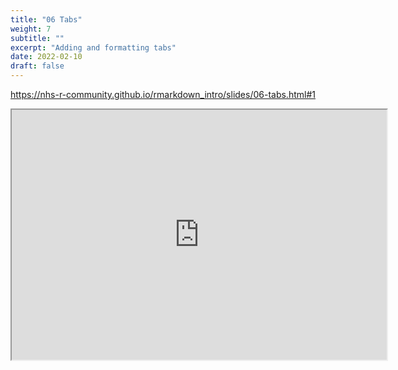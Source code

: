 ```yaml
---
title: "06 Tabs"
weight: 7
subtitle: ""
excerpt: "Adding and formatting tabs"
date: 2022-02-10
draft: false
---
```


https://nhs-r-community.github.io/rmarkdown_intro/slides/06-tabs.html#1

<iframe src="https://nhs-r-community.github.io/rmarkdown_intro/slides/06-tabs.html#1" width="600" height="400" loading="lazy" allowfullscreen></iframe> <script>fitvids('.shareagain', {players: 'iframe'});</script>

